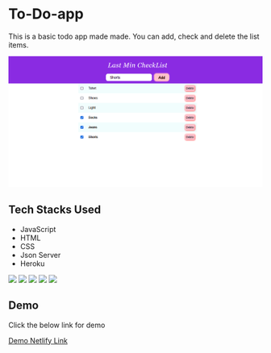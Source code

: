 # To-Do-app
This is a basic todo app made made.
You can add, check and delete the list items.

![To_Do](to-do-app.png)




## Tech Stacks Used

- JavaScript
- HTML
- CSS
- Json Server
- Heroku


<p>
   <img src="https://img.icons8.com/color/64/000000/javascript.png"/>
   <img src="https://img.icons8.com/color/64/000000/html-5.png"/>
   <img src="https://img.icons8.com/color/64/000000/css3.png" />
   <img src="https://img.icons8.com/color/64/000000/json.png"/>
   <img src="https://img.icons8.com/color/64/000000/heroku.png"/>
 </p>





## Demo

Click the below link for demo

[Demo Netlify Link](https://to-do-list-archie.netlify.app/)
